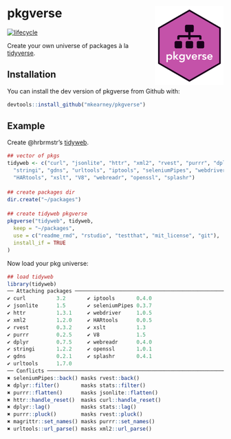 
<!-- README.md is generated from README.Rmd. Please edit that file -->

# pkgverse <img src="man/figures/logo.png" width="160px" align="right" />

[![lifecycle](https://img.shields.io/badge/lifecycle-experimental-orange.svg)](https://www.tidyverse.org/lifecycle/#experimental)

Create your own universe of packages à la
[tidyverse](https://github.com/tidyverse/tidyverse).

## Installation

You can install the dev version of pkgverse from Github with:

``` r
devtools::install_github("mkearney/pkgverse")
```

## Example

Create @hrbrmstr’s [tidyweb](https://github.com/hrbrmstr/tidyweb).

``` r
## vector of pkgs
tidyweb <- c("curl", "jsonlite", "httr", "xml2", "rvest", "purrr", "dplyr",
  "stringi", "gdns", "urltools", "iptools", "seleniumPipes", "webdriver",
  "HARtools", "xslt", "V8", "webreadr", "openssl", "splashr")

## create packages dir
dir.create("~/packages")

## create tidyweb pkgverse
pkgverse("tidyweb", tidyweb,
  keep = "~/packages",
  use = c("readme_rmd", "rstudio", "testthat", "mit_license", "git"),
  install_if = TRUE
)
```

Now load your pkg universe:

``` r
## load tidyweb
library(tidyweb)
── Attaching packages ───────────────────────────────────────────────────────────────────────── tidyweb 0.0.1 ──
✔ curl          3.2       ✔ iptools       0.4.0
✔ jsonlite      1.5       ✔ seleniumPipes 0.3.7
✔ httr          1.3.1     ✔ webdriver     1.0.5
✔ xml2          1.2.0     ✔ HARtools      0.0.5
✔ rvest         0.3.2     ✔ xslt          1.3  
✔ purrr         0.2.5     ✔ V8            1.5  
✔ dplyr         0.7.5     ✔ webreadr      0.4.0
✔ stringi       1.2.2     ✔ openssl       1.0.1
✔ gdns          0.2.1     ✔ splashr       0.4.1
✔ urltools      1.7.0     
── Conflicts ──────────────────────────────────────────────────────────────────────────── tidyweb_conflicts() ──
✖ seleniumPipes::back() masks rvest::back()
✖ dplyr::filter()       masks stats::filter()
✖ purrr::flatten()      masks jsonlite::flatten()
✖ httr::handle_reset()  masks curl::handle_reset()
✖ dplyr::lag()          masks stats::lag()
✖ purrr::pluck()        masks rvest::pluck()
✖ magrittr::set_names() masks purrr::set_names()
✖ urltools::url_parse() masks xml2::url_parse()
```
